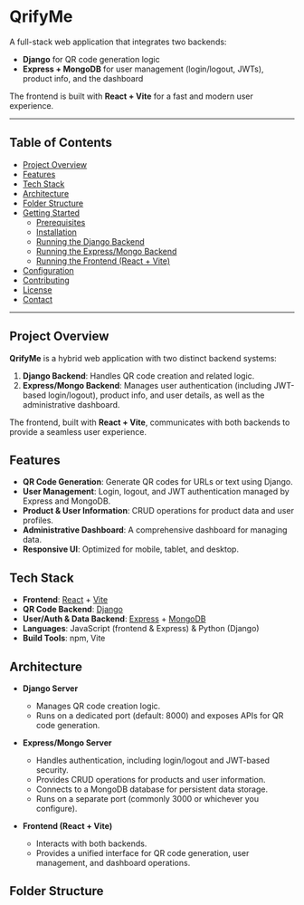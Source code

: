 # QrifyMe

A full-stack web application that integrates two backends:
- **Django** for QR code generation logic  
- **Express + MongoDB** for user management (login/logout, JWTs), product info, and the dashboard

The frontend is built with **React + Vite** for a fast and modern user experience.

---

## Table of Contents

- [Project Overview](#project-overview)
- [Features](#features)
- [Tech Stack](#tech-stack)
- [Architecture](#architecture)
- [Folder Structure](#folder-structure)
- [Getting Started](#getting-started)
  - [Prerequisites](#prerequisites)
  - [Installation](#installation)
  - [Running the Django Backend](#running-the-django-backend)
  - [Running the Express/Mongo Backend](#running-the-expressmongo-backend)
  - [Running the Frontend (React + Vite)](#running-the-frontend-react--vite)
- [Configuration](#configuration)
- [Contributing](#contributing)
- [License](#license)
- [Contact](#contact)

---

## Project Overview

**QrifyMe** is a hybrid web application with two distinct backend systems:

1. **Django Backend**: Handles QR code creation and related logic.
2. **Express/Mongo Backend**: Manages user authentication (including JWT-based login/logout), product info, and user details, as well as the administrative dashboard.

The frontend, built with **React + Vite**, communicates with both backends to provide a seamless user experience.

## Features

- **QR Code Generation**: Generate QR codes for URLs or text using Django.
- **User Management**: Login, logout, and JWT authentication managed by Express and MongoDB.
- **Product & User Information**: CRUD operations for product data and user profiles.
- **Administrative Dashboard**: A comprehensive dashboard for managing data.
- **Responsive UI**: Optimized for mobile, tablet, and desktop.

## Tech Stack

- **Frontend**: [React](https://reactjs.org/) + [Vite](https://vitejs.dev/)
- **QR Code Backend**: [Django](https://www.djangoproject.com/)
- **User/Auth & Data Backend**: [Express](https://expressjs.com/) + [MongoDB](https://www.mongodb.com/)
- **Languages**: JavaScript (frontend & Express) & Python (Django)
- **Build Tools**: npm, Vite

## Architecture

- **Django Server**  
  - Manages QR code creation logic.  
  - Runs on a dedicated port (default: 8000) and exposes APIs for QR code generation.

- **Express/Mongo Server**  
  - Handles authentication, including login/logout and JWT-based security.  
  - Provides CRUD operations for products and user information.  
  - Connects to a MongoDB database for persistent data storage.  
  - Runs on a separate port (commonly 3000 or whichever you configure).

- **Frontend (React + Vite)**  
  - Interacts with both backends.  
  - Provides a unified interface for QR code generation, user management, and dashboard operations.

## Folder Structure

